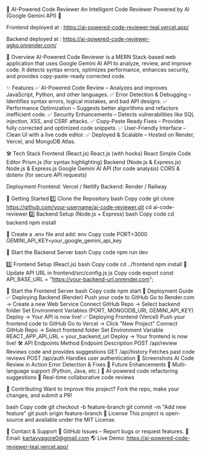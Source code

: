 🚀 AI-Powered Code Reviewer
An Intelligent Code Reviewer Powered by AI (Google Gemini API) 🚀

Frontend deployed at : https://ai-powered-code-reviewer-teal.vercel.app/

Backend deployed at : https://ai-powered-code-reviewer-qgko.onrender.com/

📌 Overview
AI-Powered Code Reviewer is a MERN Stack-based web application that uses Google Gemini AI API to analyze, review, and improve code. It detects syntax errors, optimizes performance, enhances security, and provides copy-paste-ready corrected code.

✨ Features
✅ AI-Powered Code Review – Analyzes and improves JavaScript, Python, and other languages.
✅ Error Detection & Debugging – Identifies syntax errors, logical mistakes, and bad API designs.
✅ Performance Optimization – Suggests better algorithms and refactors inefficient code.
✅ Security Enhancements – Detects vulnerabilities like SQL injection, XSS, and CSRF attacks.
✅ Copy-Paste Ready Fixes – Provides fully corrected and optimized code snippets.
✅ User-Friendly Interface – Clean UI with a live code editor.
✅ Deployed & Scalable – Hosted on Render, Vercel, and MongoDB Atlas.

🛠️ Tech Stack
Frontend (React.js)
React.js (with hooks)
React Simple Code Editor
Prism.js (for syntax highlighting)
Backend (Node.js & Express.js)
Node.js & Express.js
Google Gemini AI API (for code analysis)
CORS & dotenv (for secure API requests)

Deployment
Frontend: Vercel / Netlify
Backend: Render / Railway

🚀 Getting Started
1️⃣ Clone the Repository
bash
Copy code
git clone https://github.com/your-username/ai-code-reviewer.git
cd ai-code-reviewer
2️⃣ Backend Setup (Node.js + Express)
bash
Copy code
cd backend
npm install

🔹 Create a .env file and add:
env
Copy code
PORT=3000
GEMINI_API_KEY=your_google_gemini_api_key

🔹 Start the Backend Server
bash
Copy code
npm run dev

3️⃣ Frontend Setup (React.js)
bash
Copy code
cd ../frontend
npm install
🔹 Update API URL in frontend/src/config.js
js
Copy code
export const API_BASE_URL = "https://your-backend-url.onrender.com";

🔹 Start the Frontend Server
bash
Copy code
npm start
🚀 Deployment Guide
✅ Deploying Backend (Render)
Push your code to GitHub
Go to Render.com → Create a new Web Service
Connect GitHub Repo → Select backend folder
Set Environment Variables (PORT, MONGODB_URI, GEMINI_API_KEY)
Deploy → Your API is now live!
✅ Deploying Frontend (Vercel)
Push your frontend code to GitHub
Go to Vercel → Click "New Project"
Connect GitHub Repo → Select frontend folder
Set Environment Variable REACT_APP_API_URL = your_backend_url
Deploy → Your frontend is now live!
🛠️ API Endpoints
Method	Endpoint	Description
POST	/api/review	Reviews code and provides suggestions
GET	/api/history	Fetches past code reviews
POST	/api/auth	Handles user authentication
📸 Screenshots
AI Code Review in Action	Error Detection & Fixes
📌 Future Enhancements
🚀 Multi-language support (Python, Java, etc.)
🚀 AI-powered code refactoring suggestions
🚀 Real-time collaborative code reviews

🤝 Contributing
Want to improve this project? Fork the repo, make your changes, and submit a PR!

bash
Copy code
git checkout -b feature-branch
git commit -m "Add new feature"
git push origin feature-branch
📜 License
This project is open-source and available under the MIT License.

📢 Contact & Support
💬 GitHub Issues – Report bugs or request features.
📧 Email: kartavyagore0@gmail.com
🌎 Live Demo: https://ai-powered-code-reviewer-teal.vercel.app/
